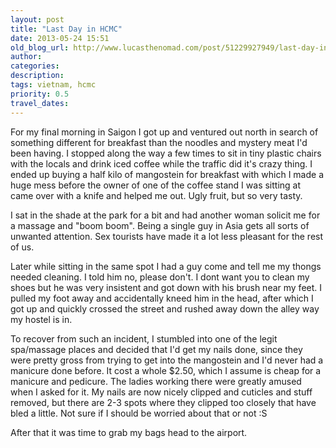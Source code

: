 ```yaml
---
layout: post
title: "Last Day in HCMC"
date: 2013-05-24 15:51
old_blog_url: http://www.lucasthenomad.com/post/51229927949/last-day-in-hcmc
author: 
categories: 
description: 
tags: vietnam, hcmc
priority: 0.5
travel_dates: 
---
```

For my final morning in Saigon I got up and ventured out north in search of something different for breakfast than the noodles and mystery meat I'd been having. I stopped along the way a few times to sit in tiny plastic chairs with the locals and drink iced coffee while the traffic did it's crazy thing. I ended up buying a half kilo of mangostein for breakfast with which I made a huge mess before the owner of one of the coffee stand I was sitting at came over with a knife and helped me out. Ugly fruit, but so very tasty.

<!-- more -->

I sat in the shade at the park for a bit and had another woman solicit me for a massage and "boom boom". Being a single guy in Asia gets all sorts of unwanted attention. Sex tourists have made it a lot less pleasant for the rest of us.

Later while sitting in the same spot I had a guy come and tell me my thongs needed cleaning. I told him no, please don't. I dont want you to clean my shoes but he was very insistent and got down with his brush near my feet. I pulled my foot away and accidentally kneed him in the head, after which I got up and quickly crossed the street and rushed away down the alley way my hostel is in.

To recover from such an incident, I stumbled into one of the legit spa/massage places and decided that I'd get my nails done, since they were pretty gross from trying to get into the mangostein and I'd never had a manicure done before. It cost a whole $2.50, which I assume is cheap for a manicure and pedicure. The ladies working there were greatly amused when I asked for it. My nails are now nicely clipped and cuticles and stuff removed, but there are 2-3 spots where they clipped too closely that have bled a little. Not sure if I should be worried about that or not :S

After that it was time to grab my bags head to the airport.
